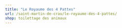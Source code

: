 ```yaml
---
title: "Le Royaume des 4 Pattes"
url: /saint-martin-de-crau/le-royaume-des-4-pattes/
shop: toilettage des animaux
---
```

